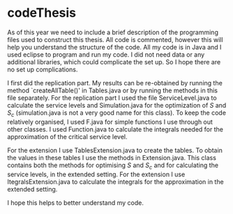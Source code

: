 # codeThesis

As of this year we need to include a brief description of the programming files used to construct this thesis. All code is commented, however this will help you understand the structure of the code. All my code is in Java and I used eclipse to program and run my code. I did not need data or any additional libraries, which could complicate the set up. So I hope there are no set up complications. 

I first did the replication part. My results can be re-obtained by running the method `createAllTable()' in Tables.java or by running the methods in this file separately. For the replication part I used the file ServiceLevel.java to calculate the service levels and Simulation.java for the optimization of $S$ and $S_c$ (simulation.java is not a very good name for this class). To keep the code relatively organised, I used F.java for simple functions I use through out other classes. I used Function.java to calculate the integrals needed for the approximation of the critical service level.

For the extension I use TablesExtension.java to create the tables. To obtain the values in these tables I use the methods in Extension.java. This class contains both the methods for optimising $S$ and $S_c$ and for calculating the service levels, in the extended setting. For the extension I use ItegralsExtension.java to calculate the integrals for the approximation in the extended setting.

I hope this helps to better understand my code.
